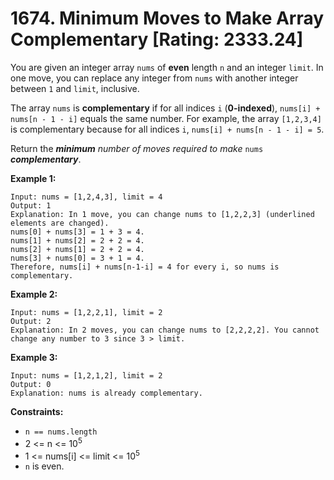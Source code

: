 # 1674. Minimum Moves to Make Array Complementary [Rating: 2333.24]

You are given an integer array `nums` of **even** length `n` and an integer `limit`. In one move, you can replace any integer from `nums` with another integer between `1` and `limit`, inclusive.

The array `nums` is **complementary** if for all indices `i` (**0-indexed**), `nums[i] + nums[n - 1 - i]` equals the same number. For example, the array `[1,2,3,4]` is complementary because for all indices `i`, `nums[i] + nums[n - 1 - i] = 5`.

Return the ***minimum*** *number of moves required to make* `nums` ***complementary***.

 

**Example 1:**

```
Input: nums = [1,2,4,3], limit = 4
Output: 1
Explanation: In 1 move, you can change nums to [1,2,2,3] (underlined elements are changed).
nums[0] + nums[3] = 1 + 3 = 4.
nums[1] + nums[2] = 2 + 2 = 4.
nums[2] + nums[1] = 2 + 2 = 4.
nums[3] + nums[0] = 3 + 1 = 4.
Therefore, nums[i] + nums[n-1-i] = 4 for every i, so nums is complementary.
```

**Example 2:**

```
Input: nums = [1,2,2,1], limit = 2
Output: 2
Explanation: In 2 moves, you can change nums to [2,2,2,2]. You cannot change any number to 3 since 3 > limit.
```

**Example 3:**

```
Input: nums = [1,2,1,2], limit = 2
Output: 0
Explanation: nums is already complementary.
```

 

**Constraints:**

- `n == nums.length`
- 2 <= n <= 10<sup>5</sup>
- 1 <= nums[i] <= limit <= 10<sup>5</sup>
- `n` is even.

